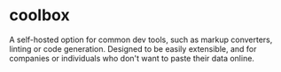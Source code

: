 # coolbox
A self-hosted option for common dev tools, such as markup converters, linting or code generation. Designed to be easily extensible, and for companies or individuals who don't want to paste their data online.
